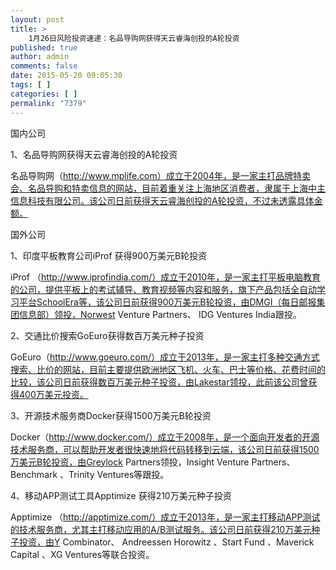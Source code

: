 ```yaml
---
layout: post
title: >
    1月26日风险投资速递：名品导购网获得天云睿海创投的A轮投资
published: true
author: admin
comments: false
date: 2015-05-20 09:05:30
tags: [ ]
categories: [ ]
permalink: "7379"
---
```



国内公司

1、名品导购网获得天云睿海创投的A轮投资

名品导购网（http://www.mplife.com）成立于2004年，是一家主打品牌特卖会、名品导购和特卖信息的网站，目前着重关注上海地区消费者，隶属于上海中主信息科技有限公司。该公司日前获得天云睿海创投的A轮投资，不过未透露具体金额。

国外公司

1、印度平板教育公司iProf 获得900万美元B轮投资

iProf （http://www.iprofindia.com/）成立于2010年，是一家主打平板电脑教育的公司，提供平板上的考试辅导、教育视频等内容和服务，旗下产品包括全自动学习平台SchoolEra等，该公司日前获得900万美元B轮投资，由DMGI（每日邮报集团信息部）领投，Norwest Venture Partners、 IDG Ventures India跟投。

2、交通比价搜索GoEuro获得数百万美元种子投资

GoEuro（http://www.goeuro.com/）成立于2013年，是一家主打多种交通方式搜索、比价的网站，目前主要提供欧洲地区飞机、火车、巴士等价格、花费时间的比较，该公司日前获得数百万美元种子投资，由Lakestar领投，此前该公司曾获得400万美元投资。

3、开源技术服务商Docker获得1500万美元B轮投资

Docker（http://www.docker.com/）成立于2008年，是一个面向开发者的开源技术服务商，可以帮助开发者很快速地将代码转移到云端，该公司日前获得1500万美元B轮投资，由Greylock Partners领投，Insight Venture Partners、 Benchmark 、Trinity Ventures等跟投。

4、移动APP测试工具Apptimize 获得210万美元种子投资

Apptimize （http://apptimize.com/）成立于2013年，是一家主打移动APP测试的技术服务商，尤其主打移动应用的A/B测试服务。该公司日前获得210万美元种子投资，由Y Combinator、 Andreessen Horowitz 、Start Fund 、Maverick Capital 、XG Ventures等联合投资。